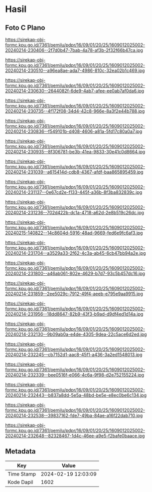 # Hasil

## Foto C Plano

https://sirekap-obj-formc.kpu.go.id/7361/pemilu/pdpr/16/09/01/20/25/1609012025002-20240214-230406--2f7d0b47-7bab-4a78-af3b-2f32f66b47ca.jpg

https://sirekap-obj-formc.kpu.go.id/7361/pemilu/pdpr/16/09/01/20/25/1609012025002-20240214-230510--a96ea8ae-ada7-4986-810c-32ea02b1c469.jpg

https://sirekap-obj-formc.kpu.go.id/7361/pemilu/pdpr/16/09/01/20/25/1609012025002-20240214-230630--2644082f-6de9-4ab7-afee-ee0ab7af0da6.jpg

https://sirekap-obj-formc.kpu.go.id/7361/pemilu/pdpr/16/09/01/20/25/1609012025002-20240214-230735--4f172f08-34d4-42c8-966e-8a3f2e44b788.jpg

https://sirekap-obj-formc.kpu.go.id/7361/pemilu/pdpr/16/09/01/20/25/1609012025002-20240214-230836--f549101b-d408-4606-a81a-5fd17c80a0a7.jpg

https://sirekap-obj-formc.kpu.go.id/7361/pemilu/pdpr/16/09/01/20/25/1609012025002-20240214-230935--8f306781-be3b-41ea-9833-30e41c0d8664.jpg

https://sirekap-obj-formc.kpu.go.id/7361/pemilu/pdpr/16/09/01/20/25/1609012025002-20240214-231039--a615414d-cdb8-4367-afdf-baa865895459.jpg

https://sirekap-obj-formc.kpu.go.id/7361/pemilu/pdpr/16/09/01/20/25/1609012025002-20240214-231137--0e67cd2e-f133-445f-a36b-8f3ba832839c.jpg

https://sirekap-obj-formc.kpu.go.id/7361/pemilu/pdpr/16/09/01/20/25/1609012025002-20240214-231236--702d422b-dc1a-4718-a62d-2e8b519c26dc.jpg

https://sirekap-obj-formc.kpu.go.id/7361/pemilu/pdpr/16/09/01/20/25/1609012025002-20240215-140822--14c8604d-5916-48ad-9669-fed6e9fc6af3.jpg

https://sirekap-obj-formc.kpu.go.id/7361/pemilu/pdpr/16/09/01/20/25/1609012025002-20240214-231704--a3529a33-2f62-4c3a-ab45-6cb47bb94a2e.jpg

https://sirekap-obj-formc.kpu.go.id/7361/pemilu/pdpr/16/09/01/20/25/1609012025002-20240214-231800--a46ab061-802e-4629-b7d7-93c5b457dc16.jpg

https://sirekap-obj-formc.kpu.go.id/7361/pemilu/pdpr/16/09/01/20/25/1609012025002-20240214-231859--2ee5029c-7912-49f4-aeeb-e795e9aa9915.jpg

https://sirekap-obj-formc.kpu.go.id/7361/pemilu/pdpr/16/09/01/20/25/1609012025002-20240214-231956--18dd8647-82b9-43f3-b9ad-d9df4ed1d14a.jpg

https://sirekap-obj-formc.kpu.go.id/7361/pemilu/pdpr/16/09/01/20/25/1609012025002-20240214-232130--9b09ab0a-e4de-4305-9dea-22c5ace6d2ed.jpg

https://sirekap-obj-formc.kpu.go.id/7361/pemilu/pdpr/16/09/01/20/25/1609012025002-20240214-232245--cb7152d1-aac8-45f1-a436-3a2ed1548013.jpg

https://sirekap-obj-formc.kpu.go.id/7361/pemilu/pdpr/16/09/01/20/25/1609012025002-20240214-232339--bee0516f-e066-4c6a-9f98-d2e752155224.jpg

https://sirekap-obj-formc.kpu.go.id/7361/pemilu/pdpr/16/09/01/20/25/1609012025002-20240214-232443--b837a8dd-5e5a-48bd-be5e-e8ec0be6c134.jpg

https://sirekap-obj-formc.kpu.go.id/7361/pemilu/pdpr/16/09/01/20/25/1609012025002-20240214-232538--39837162-fde7-49ba-84ae-a16f22dab710.jpg

https://sirekap-obj-formc.kpu.go.id/7361/pemilu/pdpr/16/09/01/20/25/1609012025002-20240214-232648--82328467-1d4c-46ee-a9e5-f2bafe0baace.jpg


## Metadata

| Key        | Value               |
| ---------- | ------------------- |
| Time Stamp | 2024-02-19 12:03:09 |
| Kode Dapil | 1602                |



